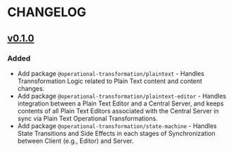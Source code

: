 # CHANGELOG

<!--
Read this section if it's your first time writing changelog, if not read anyway.

Guidelines:
- Don't dump commit log diffs as changelogs. Bad idea, it is.
- Changelogs are for humans, not machines.
- There should be an entry for every single version.
- The same types of changes should be grouped.
- the latest version comes first.

Tags:
- Added: for new features.
- Changed: for changes in existing functionality.
- Deprecated: for soon-to-be removed features.
- Removed: for now removed features.
- Fixed: for any bug fixes.
- Security: in case of vulnerabilities.

Good to have: commit or PR links.

-->

## [v0.1.0](https://github.com/Progyan1997/Operational-Transformation/tree/v0.1.0)

### Added

- Add package `@operational-transformation/plaintext` - Handles Trannsformation Logic related to Plain Text content and content changes.
- Add package `@operational-transformation/plaintext-editor` - Handles integration between a Plain Text Editor and a Central Server, and keeps contents of all Plain Text Editors associated with the Central Server in sync via Plain Text Operational Transformations.
- Add package `@operational-transformation/state-machine` - Handles State Transitions and Side Effects in each stages of Synchronization between Client (e.g., Editor) and Server.
